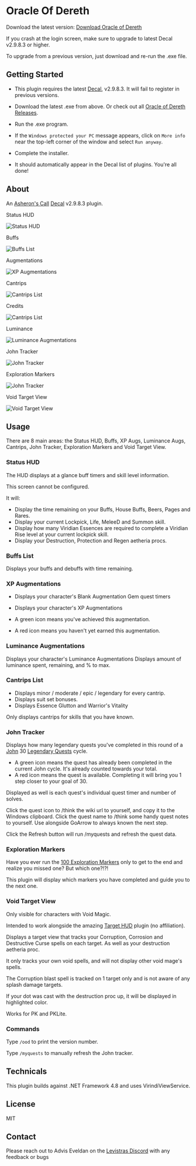 ﻿# Oracle Of Dereth

Download the latest version: [Download Oracle of Dereth](https://github.com/advis61/OracleOfDereth/releases/download/1.8.0/OracleOfDerethInstaller-1.8.0.0.exe)

If you crash at the login screen, make sure to upgrade to latest Decal v2.9.8.3 or higher.

To upgrade from a previous version, just download and re-run the .exe file.

## Getting Started
- This plugin requires the latest [Decal](https://www.decaldev.com/), v2.9.8.3. It will fail to register in previous versions.

- Download the latest .exe from above. Or check out all [Oracle of Dereth Releases](https://github.com/advis61/OracleOfDereth/releases).

- Run the .exe program.

- If the `Windows protected your PC` message appears, click on `More info` near the top-left corner of the window and select `Run anyway`.

- Complete the installer.

- It should automatically appear in the Decal list of plugins. You're all done!

## About

An [Asheron's Call](https://emulator.ac/how-to-play/) [Decal](https://decaldev.com/) v2.9.8.3 plugin.

Status HUD

![Status HUD](./docs/Status.png)

Buffs

![Buffs List](./docs/Buffs.png)

Augmentations

![XP Augmentations](./docs/Augmentations.png)

Cantrips

![Cantrips List](./docs/Cantrips.png)

Credits

![Cantrips List](./docs/Credits.png)

Luminance

![Luminance Augmentations](./docs/Luminance.png)

John Tracker

![John Tracker](./docs/John.png)

Exploration Markers

![John Tracker](./docs/Markers.png)

Void Target View

![Void Target View](./docs/Void.png)


## Usage

There are 8 main areas: the Status HUD, Buffs, XP Augs, Luminance Augs, Cantrips, John Tracker, Exploration Markers and Void Target View.

### Status HUD

The HUD displays at a glance buff timers and skill level information.

This screen cannot be configured.

It will:

- Display the time remaining on your Buffs, House Buffs, Beers, Pages and Rares.
- Display your current Lockpick, Life, MeleeD and Summon skill.
- Display how many Viridian Essences are required to complete a Viridian Rise level at your current lockpick skill.
- Display your Destruction, Protection and Regen aetheria procs.

### Buffs List

Displays your buffs and debuffs with time remaining.

### XP Augmentations

- Displays your character's Blank Augmentation Gem quest timers
- Displays your character's XP Augmentations

- A green icon means you've achieved this augmentation.
- A red icon means you haven't yet earned this augmentation.

### Luminance Augmentations

Displays your character's Luminance Augmentations
Displays amount of luminance spent, remaining, and % to max.

### Cantrips List

- Displays minor / moderate / epic / legendary for every cantrip. 
- Displays suit set bonuses.
- Displays Essence Glutton and Warrior's Vitality

Only displays cantrips for skills that you have known.

### John Tracker

Displays how many legendary quests you've completed in this round of a [John](https://acportalstorm.com/wiki/John) 30 [Legendary Quests](https://acportalstorm.com/wiki/Legendary_Quests) cycle.

- A green icon means the quest has already been completed in the current John cycle. It's already counted towards your total.
- A red icon means the quest is available. Completing it will bring you 1 step closer to your goal of 30.

Displayed as well is each quest's individual quest timer and number of solves.

Click the quest icon to /think the wiki url to yourself, and copy it to the Windows clipboard.
Click the quest name to /think some handy quest notes to yourself. Use alongside GoArrow to always known the next step.

Click the Refresh button will run /myquests and refresh the quest data.

### Exploration Markers

Have you ever run the [100 Exploration Markers](https://acportalstorm.com/wiki/Dereth_Exploration/Markers_by_Efficiency) only to get to the end and realize you missed one? But which one?!?!

This plugin will display which markers you have completed and guide you to the next one.

### Void Target View

Only visible for characters with Void Magic.

Intended to work alongside the amazing [Target HUD](https://www.accpp.net/archive/922b4feec61670a97ef5b965092c709d) plugin (no affiliation).

Displays a target view that tracks your Corruption, Corrosion and Destructive Curse spells on each target. As well as your destruction aetheria proc.

It only tracks your own void spells, and will not display other void mage's spells.

The Corruption blast spell is tracked on 1 target only and is not aware of any splash damage targets.

If your dot was cast with the destruction proc up, it will be displayed in highlighted color.

Works for PK and PKLite.

### Commands

Type `/ood` to print the version number.

Type `/myquests` to manually refresh the John tracker.

## Technicals

This plugin builds against .NET Framework 4.8 and uses VirindiViewService.

## License

MIT

## Contact

Please reach out to Advis Eveldan on the [Levistras Discord](https://discord.gg/VwbWHskR) with any feedback or bugs